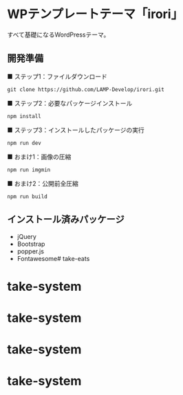 # WPテンプレートテーマ「irori」
すべて基礎になるWordPressテーマ。

## 開発準備

■ ステップ1：ファイルダウンロード

```
git clone https://github.com/LAMP-Develop/irori.git
```

■ ステップ2：必要なパッケージインストール

```
npm install
```

■ ステップ3：インストールしたパッケージの実行

```
npm run dev
```

■ おまけ1：画像の圧縮

```
npm run imgmin
```

■ おまけ2：公開前全圧縮

```
npm run build
```

## インストール済みパッケージ

- jQuery
- Bootstrap
- popper.js
- Fontawesome# take-eats
# take-system
# take-system
# take-system
# take-system
